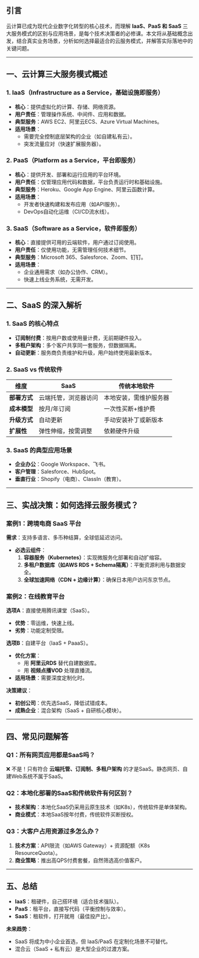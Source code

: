 ## **引言**  
云计算已成为现代企业数字化转型的核心技术，而理解 **IaaS、PaaS 和 SaaS** 三大服务模式的区别与应用场景，是每个技术决策者的必修课。本文将从基础概念出发，结合真实业务场景，分析如何选择最适合的云服务模式，并解答实际落地中的关键问题。  

---

## **一、云计算三大服务模式概述**  
### **1. IaaS（Infrastructure as a Service，基础设施即服务）**  
- **核心**：提供虚拟化的计算、存储、网络资源。  
- **用户责任**：管理操作系统、中间件、应用和数据。  
- **典型服务**：AWS EC2、阿里云ECS、Azure Virtual Machines。  
- **适用场景**：  
  - 需要完全控制底层架构的企业（如自建私有云）。  
  - 突发流量应对（快速扩展服务器）。  

### **2. PaaS（Platform as a Service，平台即服务）**  
- **核心**：提供开发、部署和运行应用的平台环境。  
- **用户责任**：仅管理应用代码和数据，平台负责运行时和基础设施。  
- **典型服务**：Heroku、Google App Engine、阿里云函数计算。  
- **适用场景**：  
  - 开发者快速构建和发布应用（如API服务）。  
  - DevOps自动化运维（CI/CD流水线）。  

### **3. SaaS（Software as a Service，软件即服务）**  
- **核心**：直接提供可用的云端软件，用户通过订阅使用。  
- **用户责任**：仅使用功能，无需管理任何技术细节。  
- **典型服务**：Microsoft 365、Salesforce、Zoom、钉钉。  
- **适用场景**：  
  - 企业通用需求（如办公协作、CRM）。  
  - 快速上线业务系统，无需开发。  

---

## **二、SaaS 的深入解析**  
### **1. SaaS 的核心特点**  
- **订阅制付费**：按用户数或使用量计费，无前期硬件投入。  
- **多租户架构**：多个客户共享同一套服务，但数据隔离。  
- **自动更新**：服务商负责维护和升级，用户始终使用最新版本。  

### **2. SaaS vs 传统软件**  
| **维度**     | SaaS                 | 传统本地软件           |
| ------------ | -------------------- | ---------------------- |
| **部署方式** | 云端托管，浏览器访问 | 本地安装，需维护服务器 |
| **成本模型** | 按月/年订阅          | 一次性买断+维护费      |
| **升级方式** | 自动更新             | 手动安装补丁或新版本   |
| **扩展性**   | 弹性伸缩，按需调整   | 依赖硬件升级           |

### **3. SaaS 的典型应用场景**  
- **企业办公**：Google Workspace、飞书。  
- **客户管理**：Salesforce、HubSpot。  
- **垂直行业**：Shopify（电商）、ClassIn（教育）。  

---

## **三、实战决策：如何选择云服务模式？**  
### **案例1：跨境电商 SaaS 平台**  
**需求**：支持多语言、多币种结算，全球低延迟访问。  
- **必选云组件**：  
  1. **容器服务（Kubernetes）**：实现微服务化部署和自动扩缩容。  
  2. **多租户数据库（如AWS RDS + Schema隔离）**：平衡资源利用与数据安全。  
  3. **全球加速网络（CDN + 边缘计算）**：确保日本用户访问东京节点。  

### **案例2：在线教育平台**  
**选项A**：直接使用腾讯课堂（SaaS）。  
- **优势**：零运维，快速上线。  
- **劣势**：功能定制受限。  

**选项B**：自建平台（IaaS + PaaaS）。  
- **优化方案**：  
  - 用 **阿里云RDS** 替代自建数据库。  
  - 用 **视频点播VOD** 处理直播流。  
- **适用场景**：需要深度定制化时。  

**决策建议**：  
- **初创公司**：优先选SaaS，降低试错成本。  
- **成熟企业**：混合架构（SaaS + 自研核心模块）。  

---

## **四、常见问题解答**  
### **Q1：所有网页应用都是SaaS吗？**  
❌ 不是！只有符合 **云端托管、订阅制、多租户架构** 的才是SaaS。静态网页、自建Web系统不属于SaaS。  

### **Q2：本地化部署的SaaS和传统软件有何区别？**  
- **技术架构**：本地化SaaS仍采用云原生技术（如K8s），传统软件是单体架构。  
- **商业模式**：本地SaaS按年付费，传统软件买断授权。  

### **Q3：大客户占用资源过多怎么办？**  
1. **技术方案**：API限流（如AWS Gateway）+ 资源配额（K8s ResourceQuota）。  
2. **商业策略**：推出高QPS付费套餐，自然筛选高价值客户。  

---

## **五、总结**  
- **IaaS**：租硬件，自己搭环境（适合技术强队）。  
- **PaaS**：租平台，直接写代码（平衡控制与效率）。  
- **SaaS**：租软件，打开就用（最佳投产比）。  

**未来趋势**：  
- SaaS 将成为中小企业首选，但 IaaS/PaaS 在定制化场景不可替代。  
- 混合云（SaaS + 私有云）是大型企业的过渡方案。  
